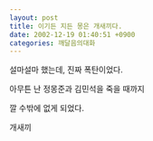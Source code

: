 ```yaml
---
layout: post
title: 이기든 지든 몽은 개새끼다.
date: 2002-12-19 01:40:51 +0900
categories: 깨달음의대화
---
```

설마설마 했는데, 진짜 폭탄이었다.
  

  
아무튼 난 정몽준과 김민석을 죽을 때까지
  
깔 수밖에 없게 되었다.
  

  
개새끼